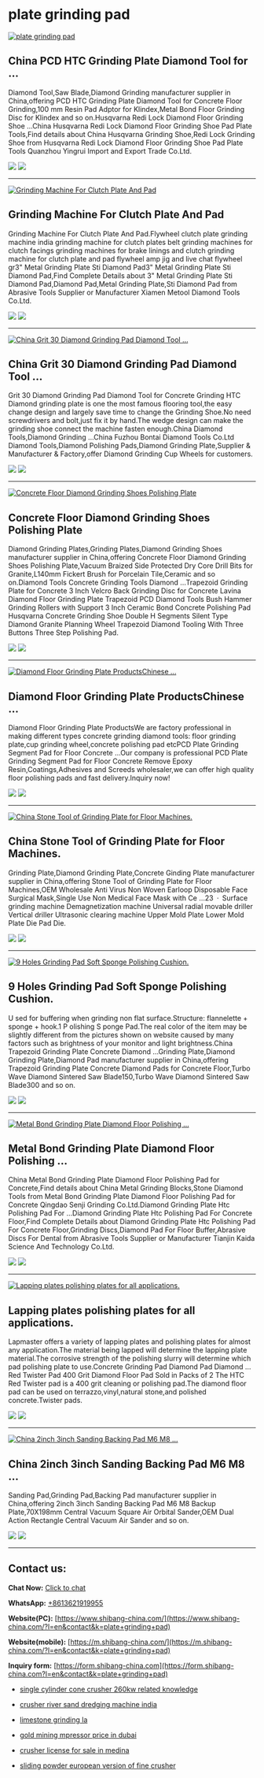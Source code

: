 # plate grinding pad

<a href="https://swt.shibang-china.com/?l=en&img&k=plate+grinding+pad" target="_blank">![plate grinding pad](http://static.shibang-china.com/all-800x300/400.jpg)</a>

## China PCD HTC Grinding Plate Diamond Tool for …
Diamond Tool,Saw Blade,Diamond Grinding manufacturer supplier in China,offering PCD HTC Grinding Plate Diamond Tool for Concrete Floor Grinding,100 mm Resin Pad Adptor for Klindex,Metal Bond Floor Grinding Disc for Klindex and so on.Husqvarna Redi Lock Diamond Floor Grinding Shoe …China Husqvarna Redi Lock Diamond Floor Grinding Shoe Pad Plate Tools,Find details about China Husqvarna Grinding Shoe,Redi Lock Grinding Shoe from Husqvarna Redi Lock Diamond Floor Grinding Shoe Pad Plate Tools Quanzhou Yingrui Import and Export Trade Co.Ltd.


<a href="https://whatsapp.shibangsoft.com/WhatsApp.php" target="_blank" title="WhatsApp">![](http://static.shibang-china.com/icon/whatsapp.png)</a> <a href="https://swt.shibang-china.com/?l=en&icon&k=plate+grinding+pad" target="_blank">![](http://static.shibang-china.com/icon/chat-en.png)</a>

---

<a href="https://swt.shibang-china.com/?l=en&img&k=plate+grinding+pad" target="_blank">![Grinding Machine For Clutch Plate And Pad](http://static.shibang-china.com/all-800x300/1394.jpg)</a>

## Grinding Machine For Clutch Plate And Pad
Grinding Machine For Clutch Plate And Pad.Flywheel clutch plate grinding machine india grinding machine for clutch plates belt grinding machines for clutch facings grinding machines for brake linings and clutch grinding machine for clutch plate and pad flywheel amp jig and live chat flywheel gr3&quot; Metal Grinding Plate Sti Diamond Pad3&quot; Metal Grinding Plate Sti Diamond Pad,Find Complete Details about 3&quot; Metal Grinding Plate Sti Diamond Pad,Diamond Pad,Metal Grinding Plate,Sti Diamond Pad from Abrasive Tools Supplier or Manufacturer Xiamen Metool Diamond Tools Co.Ltd.


<a href="https://whatsapp.shibangsoft.com/WhatsApp.php" target="_blank" title="WhatsApp">![](http://static.shibang-china.com/icon/whatsapp.png)</a> <a href="https://swt.shibang-china.com/?l=en&icon&k=plate+grinding+pad" target="_blank">![](http://static.shibang-china.com/icon/chat-en.png)</a>

---

<a href="https://swt.shibang-china.com/?l=en&img&k=plate+grinding+pad" target="_blank">![China Grit 30 Diamond Grinding Pad Diamond Tool …](http://static.shibang-china.com/all-800x300/502.jpg)</a>

## China Grit 30 Diamond Grinding Pad Diamond Tool …
Grit 30 Diamond Grinding Pad Diamond Tool for Concrete Grinding HTC Diamond grinding plate is one the most famous flooring tool,the easy change design and largely save time to change the Grinding Shoe.No need screwdrivers and bolt,just fix it by hand.The wedge design can make the grinding shoe connect the machine fasten enough.China Diamond Tools,Diamond Grinding …China Fuzhou Bontai Diamond Tools Co.Ltd Diamond Tools,Diamond Polishing Pads,Diamond Grinding Plate,Supplier &amp; Manufacturer &amp; Factory,offer Diamond Grinding Cup Wheels for customers.


<a href="https://whatsapp.shibangsoft.com/WhatsApp.php" target="_blank" title="WhatsApp">![](http://static.shibang-china.com/icon/whatsapp.png)</a> <a href="https://swt.shibang-china.com/?l=en&icon&k=plate+grinding+pad" target="_blank">![](http://static.shibang-china.com/icon/chat-en.png)</a>

---

<a href="https://swt.shibang-china.com/?l=en&img&k=plate+grinding+pad" target="_blank">![Concrete Floor Diamond Grinding Shoes Polishing Plate](http://static.shibang-china.com/all-800x300/1312.jpg)</a>

## Concrete Floor Diamond Grinding Shoes Polishing Plate
Diamond Grinding Plates,Grinding Plates,Diamond Grinding Shoes manufacturer supplier in China,offering Concrete Floor Diamond Grinding Shoes Polishing Plate,Vacuum Braized Side Protected Dry Core Drill Bits for Granite,L140mm Fickert Brush for Porcelain Tile,Ceramic and so on.Diamond Tools Concrete Grinding Tools Diamond …Trapezoid Grinding Plate for Concrete 3 Inch Velcro Back Grinding Disc for Concrete Lavina Diamond Floor Grinding Plate Trapezoid PCD Diamond Tools Bush Hammer Grinding Rollers with Support 3 Inch Ceramic Bond Concrete Polishing Pad Husqvarna Concrete Grinding Shoe Double H Segments Silent Type Diamond Granite Planning Wheel Trapezoid Diamond Tooling With Three Buttons Three Step Polishing Pad.


<a href="https://whatsapp.shibangsoft.com/WhatsApp.php" target="_blank" title="WhatsApp">![](http://static.shibang-china.com/icon/whatsapp.png)</a> <a href="https://swt.shibang-china.com/?l=en&icon&k=plate+grinding+pad" target="_blank">![](http://static.shibang-china.com/icon/chat-en.png)</a>

---

<a href="https://swt.shibang-china.com/?l=en&img&k=plate+grinding+pad" target="_blank">![Diamond Floor Grinding Plate ProductsChinese …](http://static.shibang-china.com/all-800x300/823.jpg)</a>

## Diamond Floor Grinding Plate ProductsChinese …
Diamond Floor Grinding Plate ProductsWe are factory professional in making different types concrete grinding diamond tools: floor grinding plate,cup grinding wheel,concrete polishing pad etcPCD Plate Grinding Segment Pad for Floor Concrete …Our company is professional PCD Plate Grinding Segment Pad for Floor Concrete Remove Epoxy Resin,Coatings,Adhesives and Screeds wholesaler,we can offer high quality floor polishing pads and fast delivery.Inquiry now!


<a href="https://whatsapp.shibangsoft.com/WhatsApp.php" target="_blank" title="WhatsApp">![](http://static.shibang-china.com/icon/whatsapp.png)</a> <a href="https://swt.shibang-china.com/?l=en&icon&k=plate+grinding+pad" target="_blank">![](http://static.shibang-china.com/icon/chat-en.png)</a>

---

<a href="https://swt.shibang-china.com/?l=en&img&k=plate+grinding+pad" target="_blank">![China Stone Tool of Grinding Plate for Floor Machines.](http://static.shibang-china.com/all-800x300/1301.jpg)</a>

## China Stone Tool of Grinding Plate for Floor Machines.
Grinding Plate,Diamond Grinding Plate,Concrete Ginding Plate manufacturer supplier in China,offering Stone Tool of Grinding Plate for Floor Machines,OEM Wholesale Anti Virus Non Woven Earloop Disposable Face Surgical Mask,Single Use Non Medical Face Mask with Ce …23&ensp;&#0183;&ensp;Surface grinding machine Demagnetization machine Universal radial movable driller Vertical driller Ultrasonic clearing machine Upper Mold Plate Lower Mold Plate Die Pad Die.


<a href="https://whatsapp.shibangsoft.com/WhatsApp.php" target="_blank" title="WhatsApp">![](http://static.shibang-china.com/icon/whatsapp.png)</a> <a href="https://swt.shibang-china.com/?l=en&icon&k=plate+grinding+pad" target="_blank">![](http://static.shibang-china.com/icon/chat-en.png)</a>

---

<a href="https://swt.shibang-china.com/?l=en&img&k=plate+grinding+pad" target="_blank">![9 Holes Grinding Pad Soft Sponge Polishing Cushion.](http://static.shibang-china.com/all-800x300/1197.jpg)</a>

## 9 Holes Grinding Pad Soft Sponge Polishing Cushion.
U sed for buffering when grinding non flat surface.Structure: flannelette + sponge + hook.1 P olishing S ponge Pad.The real color of the item may be slightly different from the pictures shown on website caused by many factors such as brightness of your monitor and light brightness.China Trapezoid Grinding Plate Concrete Diamond …Grinding Plate,Diamond Grinding Plate,Diamond Pad manufacturer supplier in China,offering Trapezoid Grinding Plate Concrete Diamond Pads for Concrete Floor,Turbo Wave Diamond Sintered Saw Blade150,Turbo Wave Diamond Sintered Saw Blade300 and so on.


<a href="https://whatsapp.shibangsoft.com/WhatsApp.php" target="_blank" title="WhatsApp">![](http://static.shibang-china.com/icon/whatsapp.png)</a> <a href="https://swt.shibang-china.com/?l=en&icon&k=plate+grinding+pad" target="_blank">![](http://static.shibang-china.com/icon/chat-en.png)</a>

---

<a href="https://swt.shibang-china.com/?l=en&img&k=plate+grinding+pad" target="_blank">![Metal Bond Grinding Plate Diamond Floor Polishing …](http://static.shibang-china.com/all-800x300/127.jpg)</a>

## Metal Bond Grinding Plate Diamond Floor Polishing …
China Metal Bond Grinding Plate Diamond Floor Polishing Pad for Concrete,Find details about China Metal Grinding Blocks,Stone Diamond Tools from Metal Bond Grinding Plate Diamond Floor Polishing Pad for Concrete Qingdao Senji Grinding Co.Ltd.Diamond Grinding Plate Htc Polishing Pad For …Diamond Grinding Plate Htc Polishing Pad For Concrete Floor,Find Complete Details about Diamond Grinding Plate Htc Polishing Pad For Concrete Floor,Grinding Discs,Diamond Pad For Floor Buffer,Abrasive Discs For Dental from Abrasive Tools Supplier or Manufacturer Tianjin Kaida Science And Technology Co.Ltd.


<a href="https://whatsapp.shibangsoft.com/WhatsApp.php" target="_blank" title="WhatsApp">![](http://static.shibang-china.com/icon/whatsapp.png)</a> <a href="https://swt.shibang-china.com/?l=en&icon&k=plate+grinding+pad" target="_blank">![](http://static.shibang-china.com/icon/chat-en.png)</a>

---

<a href="https://swt.shibang-china.com/?l=en&img&k=plate+grinding+pad" target="_blank">![Lapping plates polishing plates for all applications.](http://static.shibang-china.com/all-800x300/193.jpg)</a>

## Lapping plates polishing plates for all applications.
Lapmaster offers a variety of lapping plates and polishing plates for almost any application.The material being lapped will determine the lapping plate material.The corrosive strength of the polishing slurry will determine which pad polishing plate to use.Concrete Grinding Pad Diamond Pad Diamond …Red Twister Pad 400 Grit Diamond Floor Pad Sold in Packs of 2 The HTC Red Twister pad is a 400 grit cleaning or polishing pad.The diamond floor pad can be used on terrazzo,vinyl,natural stone,and polished concrete.Twister pads.


<a href="https://whatsapp.shibangsoft.com/WhatsApp.php" target="_blank" title="WhatsApp">![](http://static.shibang-china.com/icon/whatsapp.png)</a> <a href="https://swt.shibang-china.com/?l=en&icon&k=plate+grinding+pad" target="_blank">![](http://static.shibang-china.com/icon/chat-en.png)</a>

---

<a href="https://swt.shibang-china.com/?l=en&img&k=plate+grinding+pad" target="_blank">![China 2inch 3inch Sanding Backing Pad M6 M8 …](http://static.shibang-china.com/all-800x300/1302.jpg)</a>

## China 2inch 3inch Sanding Backing Pad M6 M8 …
Sanding Pad,Grinding Pad,Backing Pad manufacturer supplier in China,offering 2inch 3inch Sanding Backing Pad M6 M8 Backup Plate,70X198mm Central Vacuum Square Air Orbital Sander,OEM Dual Action Rectangle Central Vacuum Air Sander and so on.

<a href="https://whatsapp.shibangsoft.com/WhatsApp.php" target="_blank" title="WhatsApp">![](http://static.shibang-china.com/icon/whatsapp.png)</a> <a href="https://swt.shibang-china.com/?l=en&icon&k=plate+grinding+pad" target="_blank">![](http://static.shibang-china.com/icon/chat-en.png)</a>

---
## Contact us:

**Chat Now:** [Click to chat](https://swt.shibang-china.com?l=en&contact&k=plate+grinding+pad)

**WhatsApp:**  [+8613621919955](https://whatsapp.shibangsoft.com/WhatsApp.php)

**Website(PC):** [https://www.shibang-china.com/](https://www.shibang-china.com/?l=en&contact&k=plate+grinding+pad)

**Website(mobile):** [https://m.shibang-china.com/](https://m.shibang-china.com/?l=en&contact&k=plate+grinding+pad)

**Inquiry form:** [https://form.shibang-china.com](https://form.shibang-china.com?l=en&contact&k=plate+grinding+pad)

* [single cylinder cone crusher 260kw related knowledge](../147/single%20cylinder%20cone%20crusher%20260kw%20related%20knowledge.md)

* [crusher river sand dredging machine india](../145/crusher%20river%20sand%20dredging%20machine%20india.md)

* [limestone grinding la](../141/limestone%20grinding%20la.md)

* [gold mining mpressor price in dubai](../143/gold%20mining%20mpressor%20price%20in%20dubai.md)

* [crusher license for sale in medina](../146/crusher%20license%20for%20sale%20in%20medina.md)

* [sliding powder european version of fine crusher](../148/sliding%20powder%20european%20version%20of%20fine%20crusher.md)
